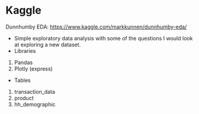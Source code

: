 # Kaggle

Dunnhumby EDA:
https://www.kaggle.com/markkunnen/dunnhumby-eda/
  
* Simple exploratory data analysis with some of the questions I would look at exploring a new dataset.
* Libraries
1. Pandas
2. Plotly (express)
* Tables
1. transaction_data
2. product
3. hh_demographic
